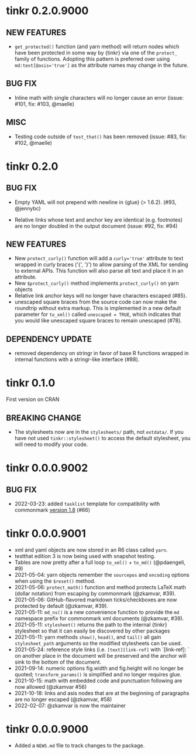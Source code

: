 # tinkr 0.2.0.9000

## NEW FEATURES

* `get_protected()` function (and yarn method) will return nodes which have
  been protected in some way by {tinkr} via one of the `protect_` family of
  functions. Adopting this pattern is preferred over using
  `md:text[@asis='true']` as the attribute names may change in the future.

## BUG FIX

* Inline math with single characters will no longer cause an error (issue: #101,
  fix: #103, @maelle)

## MISC

* Testing code outside of `test_that()` has been removed (issue: #83, fix: #102,
  @maelle)

# tinkr 0.2.0 

## BUG FIX

* Empty YAML will not prepend with newline in {glue} (> 1.6.2). 
  (#93, @jennybc)
- Relative links whose text and anchor key are identical (e.g. footnotes) are
  no longer doubled in the output document (issue: #92, fix: #94)

## NEW FEATURES

* New `protect_curly()` function will add a `curly='true'` attribute to text
  wrapped in curly braces ('{', '}') to allow parsing of the XML for sending to
  external APIs. This function will also parse alt text and place it in an
  attribute.
* New `$protect_curly()` method implements `protect_curly()` on yarn objects
* Relative link anchor keys will no longer have characters escaped (#85).
* unescaped square braces from the source code can now make the roundtrip
  without extra markup. This is implemented in a new default parameter for
  `to_xml()` called `unescaped = TRUE`, which indicates that you would like
  unescaped square braces to remain unescaped (#78). 

## DEPENDENCY UPDATE

* removed dependency on stringr in favor of base R functions wrapped in internal 
  functions with a stringr-like interface (#88).

# tinkr 0.1.0

First version on CRAN

## BREAKING CHANGE

* The stylesheets now are in the `stylesheets/` path, not `extdata/`. If you
  have not used `tinkr::stylesheet()` to access the default stylesheet, you will
  need to modify your code. 

# tinkr 0.0.0.9002

## BUG FIX

* 2022-03-23: added `tasklist` template for compatibility with commonmark
  [version 1.8](https://github.com/r-lib/commonmark/blob/2b5cce9b85575a7c48a2c22e3e5f9114a41ef2d6/NEWS#L1) (#66)

# tinkr 0.0.0.9001

* xml and yaml objects are now stored in an R6 class called `yarn`.
* testthat edition 3 is now being used with snapshot testing.
* Tables are now pretty after a full loop `to_xml()` + `to_md()` (@pdaengeli, #9)
* 2021-05-04: yarn objects remember the `sourcepos` and `encoding` options 
  when using the `$reset()` method.
* 2021-05-06: `protect_math()` function and method protects LaTeX math (dollar 
  notation) from escaping by commonmark (@zkamvar, #39).
* 2021-05-06: GitHub-flavored markdown ticks/checkboxes are now protected by
  default (@zkamvar, #39).
* 2021-05-11: `md_ns()` is a new convenience function to provide the `md` 
  namespace prefix for commonmark xml documents (@zkamvar, #39).
* 2021-05-11: `stylesheet()` returns the path to the internal {tinkr} stylesheet
  so that it can easily be discovered by other packages
* 2021-05-11: yarn methods `show()`, `head()`, and `tail()` all gain 
  `stylesheet_path` arguments so the modified stylesheets can be used.
* 2021-05-24: reference style links (i.e. `[text][link-ref]` with `[link-ref]: 
  <link>` on another place in the document will be preserved and the anchor will
  sink to the bottom of the document.
* 2021-09-14: numeric options fig.width and fig.height will no longer be quoted;
  `transform_params()` is simplified and no longer requires glue.
* 2021-10-15: math with embedded code and punctuation following are now allowed
  (@zkamvar #56)
* 2021-10-18: links and asis nodes that are at the beginning of paragraphs are
  no longer escaped (@zkamvar, #58)
* 2022-02-07: @zkamvar is now the maintainer

# tinkr 0.0.0.9000

* Added a `NEWS.md` file to track changes to the package.
